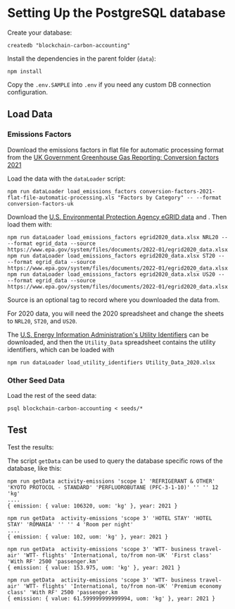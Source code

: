 # Setting Up the PostgreSQL database

Create your database:
```
createdb "blockchain-carbon-accounting"
```

Install the dependencies in the parent folder (`data`):
```
npm install
```

Copy the `.env.SAMPLE` into `.env` if you need any custom DB connection configuration.


## Load Data

### Emissions Factors

Download the emissions factors in flat file for automatic processing format from the [UK Government Greenhouse Gas Reporting: Conversion factors 2021](https://www.gov.uk/government/publications/greenhouse-gas-reporting-conversion-factors-2021)

Load the data with the `dataLoader` script:
```
npm run dataLoader load_emissions_factors conversion-factors-2021-flat-file-automatic-processing.xls "Factors by Category" -- --format conversion-factors-uk
```

Download the [U.S. Environmental Protection Agency eGRID data](https://www.epa.gov/egrid) and .  Then load them with:
```
npm run dataLoader load_emissions_factors egrid2020_data.xlsx NRL20 -- --format egrid_data --source https://www.epa.gov/system/files/documents/2022-01/egrid2020_data.xlsx
npm run dataLoader load_emissions_factors egrid2020_data.xlsx ST20 -- --format egrid_data --source https://www.epa.gov/system/files/documents/2022-01/egrid2020_data.xlsx
npm run dataLoader load_emissions_factors egrid2020_data.xlsx US20 -- --format egrid_data --source https://www.epa.gov/system/files/documents/2022-01/egrid2020_data.xlsx
```

Source is an optional tag to record where you downloaded the data from.

For 2020 data, you will need the 2020 spreadsheet and change the sheets to `NRL20`, `ST20`, and `US20`.

The [U.S. Energy Information Administration's Utility Identifiers](https://www.eia.gov/electricity/data/eia861) can be downloaded, and then the `Utility_Data` spreadsheet contains the utility identifiers, which can be loaded with
```
npm run dataLoader load_utility_identifiers Utility_Data_2020.xlsx
```


### Other Seed Data

Load the rest of the seed data:
```
psql blockchain-carbon-accounting < seeds/*
```


## Test

Test the results:

The script `getData` can be used to query the database specific rows of the database, like this:
```
npm run getData activity-emissions 'scope 1' 'REFRIGERANT & OTHER' 'KYOTO PROTOCOL - STANDARD' 'PERFLUOROBUTANE (PFC-3-1-10)' '' '' 12 'kg'
....
{ emission: { value: 106320, uom: 'kg' }, year: 2021 }

npm run getData  activity-emissions 'scope 3' 'HOTEL STAY' 'HOTEL STAY' 'ROMANIA' '' '' 4 'Room per night'
....
{ emission: { value: 102, uom: 'kg' }, year: 2021 }

npm run getData  activity-emissions 'scope 3' 'WTT- business travel- air' 'WTT- flights' 'International, to/from non-UK' 'First class' 'With RF' 2500 'passenger.km'
{ emission: { value: 153.975, uom: 'kg' }, year: 2021 }

npm run getData  activity-emissions 'scope 3' 'WTT- business travel- air' 'WTT- flights' 'International, to/from non-UK' 'Premium economy class' 'With RF' 2500 'passenger.km
{ emission: { value: 61.599999999999994, uom: 'kg' }, year: 2021 }
```
